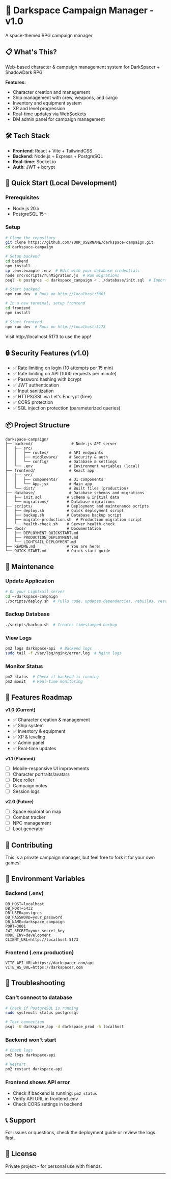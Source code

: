 # 🚀 Darkspace Campaign Manager - v1.0

A space-themed RPG campaign manager

## 📋 What's This?

Web-based character & campaign management system for DarkSpacer + ShadowDark RPG

**Features:**
- Character creation and management
- Ship management with crew, weapons, and cargo
- Inventory and equipment system
- XP and level progression
- Real-time updates via WebSockets
- DM admin panel for campaign management

## 🛠️ Tech Stack

- **Frontend**: React + Vite + TailwindCSS
- **Backend**: Node.js + Express + PostgreSQL
- **Real-time**: Socket.io
- **Auth**: JWT + bcrypt

## 🏃 Quick Start (Local Development)

### Prerequisites
- Node.js 20.x
- PostgreSQL 15+

### Setup

```bash
# Clone the repository
git clone https://github.com/YOUR_USERNAME/darkspace-campaign.git
cd darkspace-campaign

# Setup backend
cd backend
npm install
cp .env.example .env  # Edit with your database credentials
node src/scripts/runMigration.js  # Run migrations
psql -U postgres -d darkspace_campaign < ../database/init.sql  # Import initial data

# Start backend
npm run dev  # Runs on http://localhost:3001

# In a new terminal, setup frontend
cd frontend
npm install

# Start frontend
npm run dev  # Runs on http://localhost:5173
```

Visit http://localhost:5173 to use the app!

## 🔒 Security Features (v1.0)

- ✅ Rate limiting on login (10 attempts per 15 min)
- ✅ Rate limiting on API (1000 requests per minute)
- ✅ Password hashing with bcrypt
- ✅ JWT authentication
- ✅ Input sanitization
- ✅ HTTPS/SSL via Let's Encrypt (free)
- ✅ CORS protection
- ✅ SQL injection protection (parameterized queries)

## 📦 Project Structure

```
darkspace-campaign/
├── backend/                 # Node.js API server
│   ├── src/
│   │   ├── routes/         # API endpoints
│   │   ├── middleware/     # Security & auth
│   │   └── config/         # Database & settings
│   └── .env                # Environment variables (local)
├── frontend/               # React app
│   ├── src/
│   │   ├── components/     # UI components
│   │   └── App.jsx         # Main app
│   └── dist/               # Built files (production)
├── database/               # Database schemas and migrations
│   ├── init.sql           # Schema & initial data
│   └── migrations/        # Database migrations
├── scripts/               # Deployment and maintenance scripts
│   ├── deploy.sh          # Quick deployment script
│   ├── backup.sh          # Database backup script
│   ├── migrate-production.sh  # Production migration script
│   └── health-check.sh    # Server health check
├── docs/                  # Documentation
│   ├── DEPLOYMENT_QUICKSTART.md
│   ├── PRODUCTION_DEPLOYMENT.md
│   └── LIGHTSAIL_DEPLOYMENT.md
├── README.md              # You are here!
└── QUICK_START.md         # Quick start guide
```

## 🔧 Maintenance

### Update Application
```bash
# On your Lightsail server
cd ~/darkspace-campaign
./scripts/deploy.sh  # Pulls code, updates dependencies, rebuilds, restarts
```

### Backup Database
```bash
./scripts/backup.sh  # Creates timestamped backup
```

### View Logs
```bash
pm2 logs darkspace-api  # Backend logs
sudo tail -f /var/log/nginx/error.log  # Nginx logs
```

### Monitor Status
```bash
pm2 status  # Check if backend is running
pm2 monit   # Real-time monitoring
```

## 🎯 Features Roadmap

**v1.0 (Current)**
- ✅ Character creation & management
- ✅ Ship system
- ✅ Inventory & equipment
- ✅ XP & leveling
- ✅ Admin panel
- ✅ Real-time updates

**v1.1 (Planned)**
- [ ] Mobile-responsive UI improvements
- [ ] Character portraits/avatars
- [ ] Dice roller
- [ ] Campaign notes
- [ ] Session logs

**v2.0 (Future)**
- [ ] Space exploration map
- [ ] Combat tracker
- [ ] NPC management
- [ ] Loot generator

## 🤝 Contributing

This is a private campaign manager, but feel free to fork it for your own games!

## 📝 Environment Variables

### Backend (.env)
```
DB_HOST=localhost
DB_PORT=5432
DB_USER=postgres
DB_PASSWORD=your_password
DB_NAME=darkspace_campaign
PORT=3001
JWT_SECRET=your_secret_key
NODE_ENV=development
CLIENT_URL=http://localhost:5173
```

### Frontend (.env.production)
```
VITE_API_URL=https://darkspacer.com/api
VITE_WS_URL=https://darkspacer.com
```

## 🐛 Troubleshooting

### Can't connect to database
```bash
# Check if PostgreSQL is running
sudo systemctl status postgresql

# Test connection
psql -U darkspace_app -d darkspace_prod -h localhost
```

### Backend won't start
```bash
# Check logs
pm2 logs darkspace-api

# Restart
pm2 restart darkspace-api
```

### Frontend shows API error
- Check if backend is running: `pm2 status`
- Verify API URL in frontend .env
- Check CORS settings in backend

## 📞 Support

For issues or questions, check the deployment guide or review the logs first.

## 📄 License

Private project - for personal use with friends.

---

